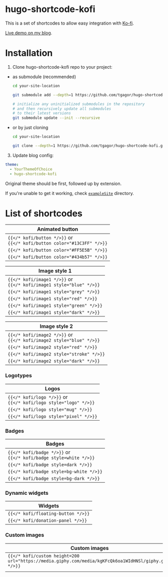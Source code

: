 # hugo-shortcode-kofi

This is a set of shortcodes to allow easy integration with [Ko-fi](https://ko-fi.com/).

[Live demo on my blog](https://gagor.pro//2024/03/kofi-shortcodes-for-hugo/).

# Installation

1. Clone hugo-shortcode-kofi repo to your project:

- as submodule (recommended)
    ```bash
    cd your-site-location

    git submodule add --depth=1 https://github.com/tgagor/hugo-shortcode-kofi.git themes/hugo-shortcode-kofi

    # initialize any uninitialized submodules in the repository
    # and then recursively update all submodules
    # to their latest versions
    git submodule update --init --recursive
    ```
- or by just cloning
    ```bash
    cd your-site-location

    git clone --depth=1 https://github.com/tgagor/hugo-shortcode-kofi.git themes/hugo-shortcode-kofi
    ```

3. Update blog config:

```yaml
theme:
  - YourThemeOfChoice
  - hugo-shortcode-kofi
```

Original theme should be first, followed up by extension.

If you're unable to get it working, check [`exampleSite`](./exampleSite/) directory.

# List of shortcodes

| Animated button                                                              |
| ---------------------------------------------------------------------------- |
| `{{</* kofi/button */>}}` or <br/> `{{</* kofi/button color="#13C3FF" */>}}` |
| `{{</* kofi/button color="#FF5E5B" */>}}`                                    |
| `{{</* kofi/button color="#434b57" */>}}`                                    |

| Image style 1                                                             |
| ------------------------------------------------------------------------- |
| `{{</* kofi/image1 */>}}` or <br/> `{{</* kofi/image1 style="blue" */>}}` |
| `{{</* kofi/image1 style="grey" */>}}`                                    |
| `{{</* kofi/image1 style="red" */>}}`                                     |
| `{{</* kofi/image1 style="green" */>}}`                                   |
| `{{</* kofi/image1 style="dark" */>}}`                                    |

| Image style 2                                                             |
| ------------------------------------------------------------------------- |
| `{{</* kofi/image2 */>}}` or <br/> `{{</* kofi/image2 style="blue" */>}}` |
| `{{</* kofi/image2 style="red" */>}}`                                     |
| `{{</* kofi/image2 style="stroke" */>}}`                                  |
| `{{</* kofi/image2 style="dark" */>}}`                                    |

### Logotypes

| Logos                                                                 |
| --------------------------------------------------------------------- |
| `{{</* kofi/logo */>}}` or <br/> `{{</* kofi/logo style="logo" */>}}` |
| `{{</* kofi/logo style="mug" */>}}`                                   |
| `{{</* kofi/logo style="pixel" */>}}`                                 |

### Badges

| Badges                                                                 |
| ---------------------------------------------------------------------- |
| `{{</* kofi/badge */>}}` or <br/> `{{</* kofi/badge style=white */>}}` |
| `{{</* kofi/badge style=dark */>}}`                                    |
| `{{</* kofi/badge style=bg-white */>}}`                                |
| `{{</* kofi/badge style=bg-dark */>}}`                                 |

### Dynamic widgets

| Widgets                            |
| ---------------------------------- |
| `{{</* kofi/floating-button */>}}` |
| `{{</* kofi/donation-panel */>}}`  |

### Custom images

| Custom images                                                                                         |
| ----------------------------------------------------------------------------------------------------- |
| `{{</* kofi/custom height=200 url="https://media.giphy.com/media/kgKFcQk6oa1WIdHNSl/giphy.gif" */>}}` |
|                                                                                                       |
